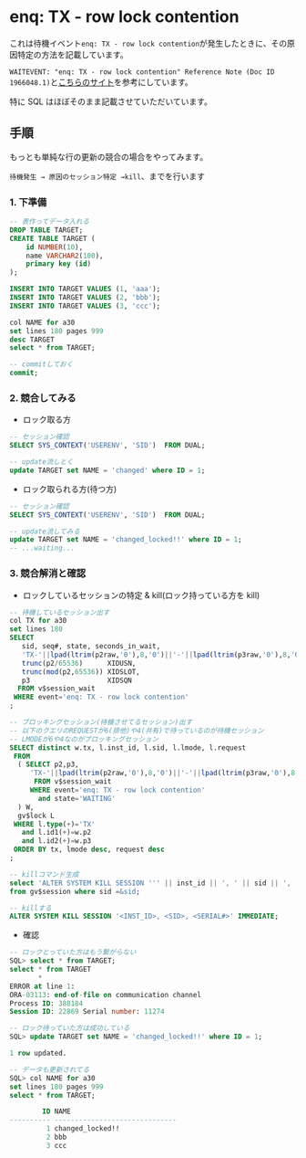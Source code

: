 # enq: TX - row lock contention

これは待機イベント`enq: TX - row lock contention`が発生したときに、その原因特定の方法を記載しています。

`WAITEVENT: "enq: TX - row lock contention" Reference Note (Doc ID 1966048.1)`と[こちらのサイト](https://www.ex-em.co.jp/blog/enq-tx-row-lock-contention/)を参考にしています。

特に SQL はほぼそのまま記載させていただいています。

## 手順

もっとも単純な行の更新の競合の場合をやってみます。

`待機発生 → 原因のセッション特定 →kill`、までを行います

### 1. 下準備

```sql
-- 表作ってデータ入れる
DROP TABLE TARGET;
CREATE TABLE TARGET (
    id NUMBER(10),
    name VARCHAR2(100),
    primary key (id)
);

INSERT INTO TARGET VALUES (1, 'aaa');
INSERT INTO TARGET VALUES (2, 'bbb');
INSERT INTO TARGET VALUES (3, 'ccc');

col NAME for a30
set lines 180 pages 999
desc TARGET
select * from TARGET;

-- commitしておく
commit;
```

### 2. 競合してみる

- ロック取る方

```sql
-- セッション確認
SELECT SYS_CONTEXT('USERENV', 'SID')  FROM DUAL;

-- update流しとく
update TARGET set NAME = 'changed' where ID = 1;
```

- ロック取られる方(待つ方)

```sql
-- セッション確認
SELECT SYS_CONTEXT('USERENV', 'SID')  FROM DUAL;

-- update流してみる
update TARGET set NAME = 'changed_locked!!' where ID = 1;
-- ...waiting...
```

### 3. 競合解消と確認

- ロックしているセッションの特定 & kill(ロック持っている方を kill)

```sql
-- 待機しているセッション出す
col TX for a30
set lines 180
SELECT
   sid, seq#, state, seconds_in_wait,
   'TX-'||lpad(ltrim(p2raw,'0'),8,'0')||'-'||lpad(ltrim(p3raw,'0'),8,'0') TX,
   trunc(p2/65536)      XIDUSN,
   trunc(mod(p2,65536)) XIDSLOT,
   p3                   XIDSQN
  FROM v$session_wait
 WHERE event='enq: TX - row lock contention'
;

-- ブロッキングセッション(待機させてるセッション)出す
-- 以下のクエリのREQUESTが6(排他)や4(共有)で待っているのが待機セッション
-- LMODEが6や4なのがブロッキングセッション
SELECT distinct w.tx, l.inst_id, l.sid, l.lmode, l.request
 FROM
  ( SELECT p2,p3,
     'TX-'||lpad(ltrim(p2raw,'0'),8,'0')||'-'||lpad(ltrim(p3raw,'0'),8,'0') TX
      FROM v$session_wait
     WHERE event='enq: TX - row lock contention'
       and state='WAITING'
  ) W,
  gv$lock L
 WHERE l.type(+)='TX'
   and l.id1(+)=w.p2
   and l.id2(+)=w.p3
 ORDER BY tx, lmode desc, request desc
;

-- killコマンド生成
select 'ALTER SYSTEM KILL SESSION ''' || inst_id || ', ' || sid || ', ' || serial# || ''' IMMEDIATE;' AS command
from gv$session where sid =&sid;

-- killする
ALTER SYSTEM KILL SESSION '<INST_ID>, <SID>, <SERIAL#>' IMMEDIATE;
```

- 確認

```sql
-- ロックとっていた方はもう繋がらない
SQL> select * from TARGET;
select * from TARGET
       *
ERROR at line 1:
ORA-03113: end-of-file on communication channel
Process ID: 388184
Session ID: 22869 Serial number: 11274

-- ロック待っていた方は成功している
SQL> update TARGET set NAME = 'changed_locked!!' where ID = 1;

1 row updated.

-- データも更新されてる
SQL> col NAME for a30
set lines 180 pages 999
select * from TARGET;

        ID NAME
---------- ------------------------------
         1 changed_locked!!
         2 bbb
         3 ccc
```
